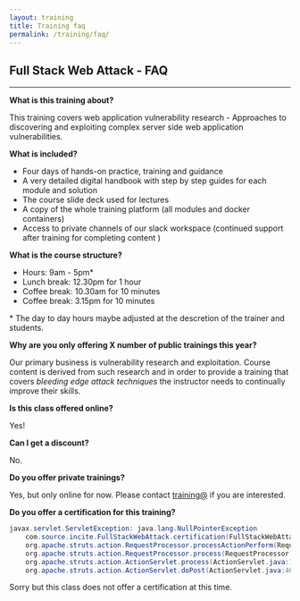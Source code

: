 ```yaml
---
layout: training
title: Training faq
permalink: /training/faq/
---
```


## Full Stack Web Attack - FAQ

---

**What is this training about?**

This training covers web application vulnerability research - Approaches to discovering and exploiting complex server side web application vulnerabilities.

**What is included?**

- Four days of hands-on practice, training and guidance
- A very detailed digital handbook with step by step guides for each module and solution 
- The course slide deck used for lectures
- A copy of the whole training platform (all modules and docker containers)
- Access to private channels of our slack workspace (continued support after training for completing content )

**What is the course structure?**

- Hours: 9am - 5pm*
- Lunch break: 12.30pm for 1 hour
- Coffee break: 10.30am for 10 minutes
- Coffee break: 3.15pm for 10 minutes

\* The day to day hours maybe adjusted at the descretion of the trainer and students.

**Why are you only offering X number of public trainings this year?**

Our primary business is vulnerability research and exploitation. Course content is derived from such research and in order to provide a training that covers *bleeding edge attack techniques* the instructor needs to continually improve their skills.

**Is this class offered online?**

Yes!

**Can I get a discount?**

No.

**Do you offer private trainings?**

Yes, but only online for now. Please contact [training@](mailto:training@srcincite.io) if you are interested.

**Do you offer a certification for this training?**

```java
javax.servlet.ServletException: java.lang.NullPointerException
    com.source.incite.FullStackWebAttack.certification(FullStackWebAttack.java:38) 
    org.apache.struts.action.RequestProcessor.processActionPerform(RequestProcessor.java:425) 
    org.apache.struts.action.RequestProcessor.process(RequestProcessor.java:228) 
    org.apache.struts.action.ActionServlet.process(ActionServlet.java:1913) 
    org.apache.struts.action.ActionServlet.doPost(ActionServlet.java:462) 
```

Sorry but this class does not offer a certification at this time.